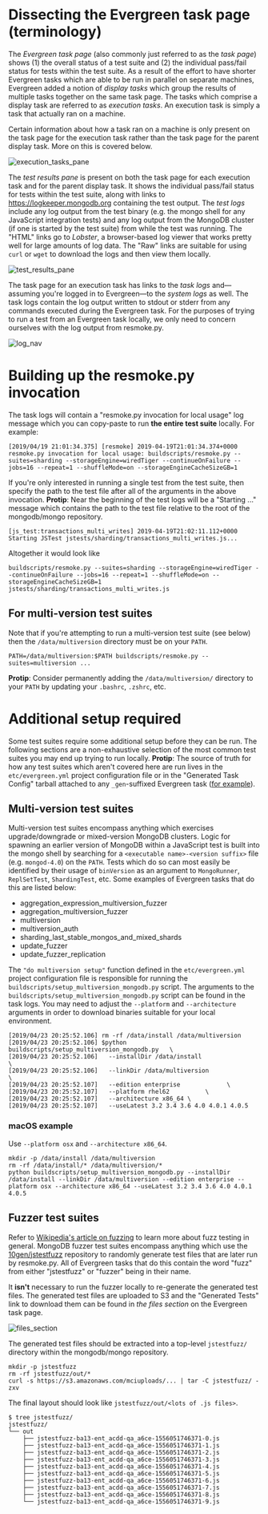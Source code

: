 # Dissecting the Evergreen task page (terminology)

The _Evergreen task page_ (also commonly just referred to as the _task page_) shows (1) the overall
status of a test suite and (2) the individual pass/fail status for tests within the test suite. As a
result of the effort to have shorter Evergreen tasks which are able to be run in parallel on
separate machines, Evergreen added a notion of _display tasks_ which group the results of multiple
tasks together on the same task page. The tasks which comprise a display task are referred to as
_execution tasks_. An execution task is simply a task that actually ran on a machine.

Certain information about how a task ran on a machine is only present on the task page for the
execution task rather than the task page for the parent display task. More on this is covered below.

![execution_tasks_pane](images/execution_tasks_pane.png)

The _test results pane_ is present on both the task page for each execution task and for the parent
display task. It shows the individual pass/fail status for tests within the test suite, along with
links to https://logkeeper.mongodb.org containing the test output. The _test logs_ include any log
output from the test binary (e.g. the mongo shell for any JavaScript integration tests) and any log
output from the MongoDB cluster (if one is started by the test suite) from while the test was
running. The "HTML" links go to _Lobster_, a browser-based log viewer that works pretty well for
large amounts of log data. The "Raw" links are suitable for using `curl` or `wget` to download the
logs and then view them locally.

![test_results_pane](images/test_results_pane.png)

The task page for an execution task has links to the _task logs_ and—assuming you're logged in to
Evergreen—to the _system logs_ as well. The task logs contain the log output written to stdout or
stderr from any commands executed during the Evergreen task. For the purposes of trying to run a
test from an Evergreen task locally, we only need to concern ourselves with the log output from
resmoke.py.

![log_nav](images/log_nav.png)

# Building up the resmoke.py invocation

The task logs will contain a "resmoke.py invocation for local usage" log message which you can
copy-paste to run **the entire test suite** locally. For example:

```
[2019/04/19 21:01:34.375] [resmoke] 2019-04-19T21:01:34.374+0000 resmoke.py invocation for local usage: buildscripts/resmoke.py --suites=sharding --storageEngine=wiredTiger --continueOnFailure --jobs=16 --repeat=1 --shuffleMode=on --storageEngineCacheSizeGB=1
```

If you're only interested in running a single test from the test suite, then specify the path to the
test file after all of the arguments in the above invocation. **Protip**: Near the beginning of the
test logs will be a "Starting ..." message which contains the path to the test file relative to the
root of the mongodb/mongo repository.

```
[js_test:transactions_multi_writes] 2019-04-19T21:02:11.112+0000 Starting JSTest jstests/sharding/transactions_multi_writes.js...
```

Altogether it would look like

```
buildscripts/resmoke.py --suites=sharding --storageEngine=wiredTiger --continueOnFailure --jobs=16 --repeat=1 --shuffleMode=on --storageEngineCacheSizeGB=1 jstests/sharding/transactions_multi_writes.js
```

## For multi-version test suites

Note that if you're attempting to run a multi-version test suite (see below) then the
`/data/multiversion` directory must be on your `PATH`.

```
PATH=/data/multiversion:$PATH buildscripts/resmoke.py --suites=multiversion ...
```

**Protip**: Consider permanently adding the `/data/multiversion/` directory to your `PATH` by
updating your `.bashrc`, `.zshrc`, etc.

# Additional setup required

Some test suites require some additional setup before they can be run. The following sections are a
non-exhaustive selection of the most common test suites you may end up trying to run locally.
**Protip**: The source of truth for how any test suites which aren't covered here are run lives in
the `etc/evergreen.yml` project configuration file or in the "Generated Task Config" tarball
attached to any `_gen`-suffixed Evergreen task ([for example](https://evergreen.mongodb.com/task/mongodb_mongo_master_enterprise_rhel_62_64_bit_sharding_gen_b8d3c0f4845092c4a52844f05153f38035fd96aa_19_04_19_20_05_34/0)).

## Multi-version test suites

Multi-version test suites encompass anything which exercises upgrade/downgrade or mixed-version
MongoDB clusters. Logic for spawning an earlier version of MongoDB within a JavaScript test is built
into the mongo shell by searching for a `<executable name>-<version suffix>` file (e.g.
`mongod-4.0`) on the `PATH`. Tests which do so can most easily be identified by their usage of
`binVersion` as an argument to `MongoRunner`, `ReplSetTest`, `ShardingTest`, etc. Some examples of
Evergreen tasks that do this are listed below:

- aggregation_expression_multiversion_fuzzer
- aggregation_multiversion_fuzzer
- multiversion
- multiversion_auth
- sharding_last_stable_mongos_and_mixed_shards
- update_fuzzer
- update_fuzzer_replication

The `"do multiversion setup"` function defined in the `etc/evergreen.yml` project configuration file
is responsible for running the `buildscripts/setup_multiversion_mongodb.py` script. The arguments to
the `buildscripts/setup_multiversion_mongodb.py` script can be found in the task logs. You may need
to adjust the `--platform` and `--architecture` arguments in order to download binaries suitable for
your local environment.

```
[2019/04/23 20:25:52.106] rm -rf /data/install /data/multiversion
[2019/04/23 20:25:52.106] $python buildscripts/setup_multiversion_mongodb.py   \
[2019/04/23 20:25:52.106]   --installDir /data/install                         \
[2019/04/23 20:25:52.106]   --linkDir /data/multiversion                       \
[2019/04/23 20:25:52.107]   --edition enterprise             \
[2019/04/23 20:25:52.107]   --platform rhel62          \
[2019/04/23 20:25:52.107]   --architecture x86_64 \
[2019/04/23 20:25:52.107]   --useLatest 3.2 3.4 3.6 4.0 4.0.1 4.0.5
```

### macOS example

Use `--platform osx` and `--architecture x86_64`.

```
mkdir -p /data/install /data/multiversion
rm -rf /data/install/* /data/multiversion/*
python buildscripts/setup_multiversion_mongodb.py --installDir /data/install --linkDir /data/multiversion --edition enterprise --platform osx --architecture x86_64 --useLatest 3.2 3.4 3.6 4.0 4.0.1 4.0.5
```

## Fuzzer test suites

Refer to [Wikipedia's article on fuzzing](https://en.wikipedia.org/wiki/Fuzzing) to learn more about
fuzz testing in general. MongoDB fuzzer test suites encompass anything which use the
[10gen/jstestfuzz](https://github.com/10gen/jstestfuzz) repository to randomly generate test files
that are later run by resmoke.py. All of Evergreen tasks that do this contain the word "fuzz" from
either "jstestfuzz" or "fuzzer" being in their name.

It **isn't** necessary to run the fuzzer locally to re-generate the generated test files. The
generated test files are uploaded to S3 and the "Generated Tests" link to download them can be found
in _the files section_ on the Evergreen task page.

![files_section](images/files_section.png)

The generated test files should be extracted into a top-level `jstestfuzz/` directory within the
mongodb/mongo repository.

```
mkdir -p jstestfuzz
rm -rf jstestfuzz/out/*
curl -s https://s3.amazonaws.com/mciuploads/... | tar -C jstestfuzz/ -zxv
```

The final layout should look like `jstestfuzz/out/<lots of .js files>`.

```
$ tree jstestfuzz/
jstestfuzz/
└── out
    ├── jstestfuzz-ba13-ent_acdd-qa_a6ce-1556051746371-0.js
    ├── jstestfuzz-ba13-ent_acdd-qa_a6ce-1556051746371-1.js
    ├── jstestfuzz-ba13-ent_acdd-qa_a6ce-1556051746371-2.js
    ├── jstestfuzz-ba13-ent_acdd-qa_a6ce-1556051746371-3.js
    ├── jstestfuzz-ba13-ent_acdd-qa_a6ce-1556051746371-4.js
    ├── jstestfuzz-ba13-ent_acdd-qa_a6ce-1556051746371-5.js
    ├── jstestfuzz-ba13-ent_acdd-qa_a6ce-1556051746371-6.js
    ├── jstestfuzz-ba13-ent_acdd-qa_a6ce-1556051746371-7.js
    ├── jstestfuzz-ba13-ent_acdd-qa_a6ce-1556051746371-8.js
    └── jstestfuzz-ba13-ent_acdd-qa_a6ce-1556051746371-9.js
```
